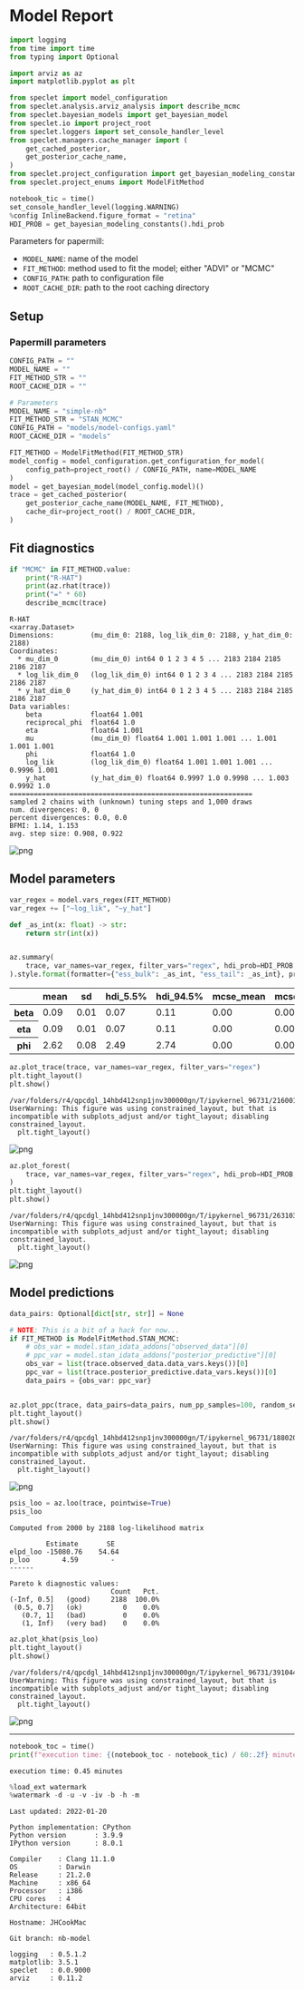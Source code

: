 # Model Report

```python
import logging
from time import time
from typing import Optional

import arviz as az
import matplotlib.pyplot as plt

from speclet import model_configuration
from speclet.analysis.arviz_analysis import describe_mcmc
from speclet.bayesian_models import get_bayesian_model
from speclet.io import project_root
from speclet.loggers import set_console_handler_level
from speclet.managers.cache_manager import (
    get_cached_posterior,
    get_posterior_cache_name,
)
from speclet.project_configuration import get_bayesian_modeling_constants
from speclet.project_enums import ModelFitMethod
```

```python
notebook_tic = time()
set_console_handler_level(logging.WARNING)
%config InlineBackend.figure_format = "retina"
HDI_PROB = get_bayesian_modeling_constants().hdi_prob
```

Parameters for papermill:

- `MODEL_NAME`: name of the model
- `FIT_METHOD`: method used to fit the model; either "ADVI" or "MCMC"
- `CONFIG_PATH`: path to configuration file
- `ROOT_CACHE_DIR`: path to the root caching directory

## Setup

### Papermill parameters

```python
CONFIG_PATH = ""
MODEL_NAME = ""
FIT_METHOD_STR = ""
ROOT_CACHE_DIR = ""
```

```python
# Parameters
MODEL_NAME = "simple-nb"
FIT_METHOD_STR = "STAN_MCMC"
CONFIG_PATH = "models/model-configs.yaml"
ROOT_CACHE_DIR = "models"
```

```python
FIT_METHOD = ModelFitMethod(FIT_METHOD_STR)
model_config = model_configuration.get_configuration_for_model(
    config_path=project_root() / CONFIG_PATH, name=MODEL_NAME
)
model = get_bayesian_model(model_config.model)()
trace = get_cached_posterior(
    get_posterior_cache_name(MODEL_NAME, FIT_METHOD),
    cache_dir=project_root() / ROOT_CACHE_DIR,
)
```

## Fit diagnostics

```python
if "MCMC" in FIT_METHOD.value:
    print("R-HAT")
    print(az.rhat(trace))
    print("=" * 60)
    describe_mcmc(trace)
```

    R-HAT
    <xarray.Dataset>
    Dimensions:         (mu_dim_0: 2188, log_lik_dim_0: 2188, y_hat_dim_0: 2188)
    Coordinates:
      * mu_dim_0        (mu_dim_0) int64 0 1 2 3 4 5 ... 2183 2184 2185 2186 2187
      * log_lik_dim_0   (log_lik_dim_0) int64 0 1 2 3 4 ... 2183 2184 2185 2186 2187
      * y_hat_dim_0     (y_hat_dim_0) int64 0 1 2 3 4 5 ... 2183 2184 2185 2186 2187
    Data variables:
        beta            float64 1.001
        reciprocal_phi  float64 1.0
        eta             float64 1.001
        mu              (mu_dim_0) float64 1.001 1.001 1.001 ... 1.001 1.001 1.001
        phi             float64 1.0
        log_lik         (log_lik_dim_0) float64 1.001 1.001 1.001 ... 0.9996 1.001
        y_hat           (y_hat_dim_0) float64 0.9997 1.0 0.9998 ... 1.003 0.9992 1.0
    ============================================================
    sampled 2 chains with (unknown) tuning steps and 1,000 draws
    num. divergences: 0, 0
    percent divergences: 0.0, 0.0
    BFMI: 1.14, 1.153
    avg. step size: 0.908, 0.922

![png](simple-nb_STAN_MCMC_files/simple-nb_STAN_MCMC_10_1.png)

## Model parameters

```python
var_regex = model.vars_regex(FIT_METHOD)
var_regex += ["~log_lik", "~y_hat"]
```

```python
def _as_int(x: float) -> str:
    return str(int(x))


az.summary(
    trace, var_names=var_regex, filter_vars="regex", hdi_prob=HDI_PROB
).style.format(formatter={"ess_bulk": _as_int, "ess_tail": _as_int}, precision=2)
```

<style type="text/css">
</style>
<table id="T_358ea_">
  <thead>
    <tr>
      <th class="blank level0" >&nbsp;</th>
      <th class="col_heading level0 col0" >mean</th>
      <th class="col_heading level0 col1" >sd</th>
      <th class="col_heading level0 col2" >hdi_5.5%</th>
      <th class="col_heading level0 col3" >hdi_94.5%</th>
      <th class="col_heading level0 col4" >mcse_mean</th>
      <th class="col_heading level0 col5" >mcse_sd</th>
      <th class="col_heading level0 col6" >ess_bulk</th>
      <th class="col_heading level0 col7" >ess_tail</th>
      <th class="col_heading level0 col8" >r_hat</th>
    </tr>
  </thead>
  <tbody>
    <tr>
      <th id="T_358ea_level0_row0" class="row_heading level0 row0" >beta</th>
      <td id="T_358ea_row0_col0" class="data row0 col0" >0.09</td>
      <td id="T_358ea_row0_col1" class="data row0 col1" >0.01</td>
      <td id="T_358ea_row0_col2" class="data row0 col2" >0.07</td>
      <td id="T_358ea_row0_col3" class="data row0 col3" >0.11</td>
      <td id="T_358ea_row0_col4" class="data row0 col4" >0.00</td>
      <td id="T_358ea_row0_col5" class="data row0 col5" >0.00</td>
      <td id="T_358ea_row0_col6" class="data row0 col6" >2073</td>
      <td id="T_358ea_row0_col7" class="data row0 col7" >1481</td>
      <td id="T_358ea_row0_col8" class="data row0 col8" >1.00</td>
    </tr>
    <tr>
      <th id="T_358ea_level0_row1" class="row_heading level0 row1" >eta</th>
      <td id="T_358ea_row1_col0" class="data row1 col0" >0.09</td>
      <td id="T_358ea_row1_col1" class="data row1 col1" >0.01</td>
      <td id="T_358ea_row1_col2" class="data row1 col2" >0.07</td>
      <td id="T_358ea_row1_col3" class="data row1 col3" >0.11</td>
      <td id="T_358ea_row1_col4" class="data row1 col4" >0.00</td>
      <td id="T_358ea_row1_col5" class="data row1 col5" >0.00</td>
      <td id="T_358ea_row1_col6" class="data row1 col6" >2073</td>
      <td id="T_358ea_row1_col7" class="data row1 col7" >1481</td>
      <td id="T_358ea_row1_col8" class="data row1 col8" >1.00</td>
    </tr>
    <tr>
      <th id="T_358ea_level0_row2" class="row_heading level0 row2" >phi</th>
      <td id="T_358ea_row2_col0" class="data row2 col0" >2.62</td>
      <td id="T_358ea_row2_col1" class="data row2 col1" >0.08</td>
      <td id="T_358ea_row2_col2" class="data row2 col2" >2.49</td>
      <td id="T_358ea_row2_col3" class="data row2 col3" >2.74</td>
      <td id="T_358ea_row2_col4" class="data row2 col4" >0.00</td>
      <td id="T_358ea_row2_col5" class="data row2 col5" >0.00</td>
      <td id="T_358ea_row2_col6" class="data row2 col6" >1856</td>
      <td id="T_358ea_row2_col7" class="data row2 col7" >1218</td>
      <td id="T_358ea_row2_col8" class="data row2 col8" >1.00</td>
    </tr>
  </tbody>
</table>

```python
az.plot_trace(trace, var_names=var_regex, filter_vars="regex")
plt.tight_layout()
plt.show()
```

    /var/folders/r4/qpcdgl_14hbd412snp1jnv300000gn/T/ipykernel_96731/2160019948.py:2: UserWarning: This figure was using constrained_layout, but that is incompatible with subplots_adjust and/or tight_layout; disabling constrained_layout.
      plt.tight_layout()

![png](simple-nb_STAN_MCMC_files/simple-nb_STAN_MCMC_14_1.png)

```python
az.plot_forest(
    trace, var_names=var_regex, filter_vars="regex", hdi_prob=HDI_PROB, combined=True
)
plt.tight_layout()
plt.show()
```

    /var/folders/r4/qpcdgl_14hbd412snp1jnv300000gn/T/ipykernel_96731/263103266.py:4: UserWarning: This figure was using constrained_layout, but that is incompatible with subplots_adjust and/or tight_layout; disabling constrained_layout.
      plt.tight_layout()

![png](simple-nb_STAN_MCMC_files/simple-nb_STAN_MCMC_15_1.png)

## Model predictions

```python
data_pairs: Optional[dict[str, str]] = None

# NOTE: This is a bit of a hack for now...
if FIT_METHOD is ModelFitMethod.STAN_MCMC:
    # obs_var = model.stan_idata_addons["observed_data"][0]
    # ppc_var = model.stan_idata_addons["posterior_predictive"][0]
    obs_var = list(trace.observed_data.data_vars.keys())[0]
    ppc_var = list(trace.posterior_predictive.data_vars.keys())[0]
    data_pairs = {obs_var: ppc_var}


az.plot_ppc(trace, data_pairs=data_pairs, num_pp_samples=100, random_seed=123)
plt.tight_layout()
plt.show()
```

    /var/folders/r4/qpcdgl_14hbd412snp1jnv300000gn/T/ipykernel_96731/1880208410.py:13: UserWarning: This figure was using constrained_layout, but that is incompatible with subplots_adjust and/or tight_layout; disabling constrained_layout.
      plt.tight_layout()

![png](simple-nb_STAN_MCMC_files/simple-nb_STAN_MCMC_17_1.png)

```python
psis_loo = az.loo(trace, pointwise=True)
psis_loo
```

    Computed from 2000 by 2188 log-likelihood matrix

             Estimate       SE
    elpd_loo -15080.76    54.64
    p_loo        4.59        -
    ------

    Pareto k diagnostic values:
                             Count   Pct.
    (-Inf, 0.5]   (good)     2188  100.0%
     (0.5, 0.7]   (ok)          0    0.0%
       (0.7, 1]   (bad)         0    0.0%
       (1, Inf)   (very bad)    0    0.0%

```python
az.plot_khat(psis_loo)
plt.tight_layout()
plt.show()
```

    /var/folders/r4/qpcdgl_14hbd412snp1jnv300000gn/T/ipykernel_96731/3910446358.py:2: UserWarning: This figure was using constrained_layout, but that is incompatible with subplots_adjust and/or tight_layout; disabling constrained_layout.
      plt.tight_layout()

![png](simple-nb_STAN_MCMC_files/simple-nb_STAN_MCMC_19_1.png)

---

```python
notebook_toc = time()
print(f"execution time: {(notebook_toc - notebook_tic) / 60:.2f} minutes")
```

    execution time: 0.45 minutes

```python
%load_ext watermark
%watermark -d -u -v -iv -b -h -m
```

    Last updated: 2022-01-20

    Python implementation: CPython
    Python version       : 3.9.9
    IPython version      : 8.0.1

    Compiler    : Clang 11.1.0
    OS          : Darwin
    Release     : 21.2.0
    Machine     : x86_64
    Processor   : i386
    CPU cores   : 4
    Architecture: 64bit

    Hostname: JHCookMac

    Git branch: nb-model

    logging   : 0.5.1.2
    matplotlib: 3.5.1
    speclet   : 0.0.9000
    arviz     : 0.11.2
